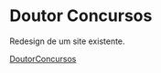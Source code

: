 # Doutor Concursos

Redesign de um site existente.

[DoutorConcursos](http://doutorconcursos.com.br/index.html)
